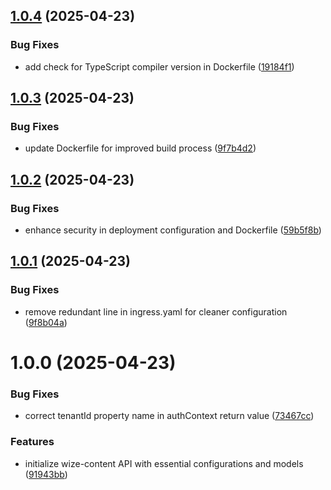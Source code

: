 ## [1.0.4](https://github.com/wize-works/wize-content/compare/v1.0.3...v1.0.4) (2025-04-23)


### Bug Fixes

* add check for TypeScript compiler version in Dockerfile ([19184f1](https://github.com/wize-works/wize-content/commit/19184f13b9aecb31d5825ea9c968ee6870872e74))

## [1.0.3](https://github.com/wize-works/wize-content/compare/v1.0.2...v1.0.3) (2025-04-23)


### Bug Fixes

* update Dockerfile for improved build process ([9f7b4d2](https://github.com/wize-works/wize-content/commit/9f7b4d2f04d89ff183b1d5c356f6f2d9d69ad233))

## [1.0.2](https://github.com/wize-works/wize-content/compare/v1.0.1...v1.0.2) (2025-04-23)


### Bug Fixes

* enhance security in deployment configuration and Dockerfile ([59b5f8b](https://github.com/wize-works/wize-content/commit/59b5f8b34d7b8609d83c28105ab921ecf9d8a6ec))

## [1.0.1](https://github.com/wize-works/wize-content/compare/v1.0.0...v1.0.1) (2025-04-23)


### Bug Fixes

* remove redundant line in ingress.yaml for cleaner configuration ([9f8b04a](https://github.com/wize-works/wize-content/commit/9f8b04a81bf90ea5cc4eeb06577491e51fd85301))

# 1.0.0 (2025-04-23)


### Bug Fixes

* correct tenantId property name in authContext return value ([73467cc](https://github.com/wize-works/wize-content/commit/73467ccdf30363d082545a22d4891ca8bb1d5a80))


### Features

* initialize wize-content API with essential configurations and models ([91943bb](https://github.com/wize-works/wize-content/commit/91943bbb4dddbc143e1f8e4726ce3d48d66a6cc9))
